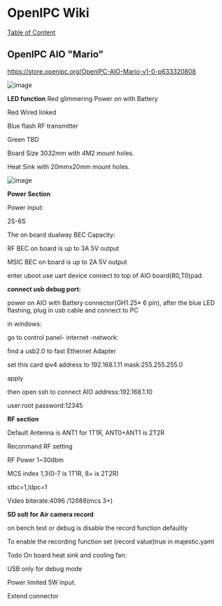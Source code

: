 # OpenIPC Wiki
[Table of Content](../README.md)

OpenIPC AIO "Mario"
-------------------

https://store.openipc.org/OpenIPC-AIO-Mario-v1-0-p633320808

![image](https://github.com/user-attachments/assets/ad675599-61ce-4cec-a9bf-5933d907c53a)


**LED function**
Red glimmering	Power on with Battery

Red 	Wired linked

Blue flash	RF transmitter

Green	TBD

Board Size 30*32mm with 4*M2 mount holes.

Heat Sink with 20mmx20mm mount holes.

![image](https://github.com/user-attachments/assets/1c7e34c1-76a9-45ee-9caf-ffd33261e154)




**Power Section**

Power input:

2S-6S

The on board dualway BEC Capacity:

RF BEC on board is up to 3A 5V output

MSIC BEC on board is up to 2A 5V output

enter uboot use  uart device connect to top of AIO board(R0,T0)pad.


**connect usb debug port:**

power on AIO with Battery connector(GH1.25* 6 pin), after the blue LED flashing, plug in usb cable and connect to PC

in windows:

go to control panel- internet -network:

find a usb2.0 to fast Ethernet Adapter

set this card ipv4 address to 192.168.1.11 mask:255.255.255.0

apply

then open ssh to connect AIO address:192.168.1.10

user:root password:12345


**RF section**

Default Antenna is ANT1 for 1T1R, ANT0+ANT1 is 2T2R

Reconmand RF setting 
  
  RF Power 1~30dbm
  
  MCS index 1,3(0-7 is 1T1R, 8+ is 2T2R)
  
  stbc=1,ldpc=1
  
  Video biterate:4096 /12688(mcs 3+)
  
**SD solt for Air camera record**

on bench test or debug is disable the record function defaultly

To enable the recording function set (record value)true in majestic.yaml

Todo
On board heat sink and cooling fan:

USB only for debug mode

Power limited 5W input.

Extend connector

